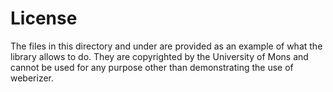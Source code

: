 License
=======

The files in this directory and under are provided as an example of
what the library allows to do.  They are copyrighted by the University
of Mons and cannot be used for any purpose other than demonstrating
the use of weberizer.
